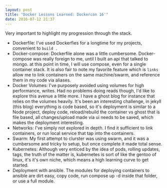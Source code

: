 ```yaml
---
layout: post
title: "Docker Lessons Learned: Dockercon 16'"
date: 2016-07-12 21:37
---
```


Very important to highlight my progression through the stack.

- Dockerfile: I've used Dockerfies for a longtime for my projects, convenient to `build .`
- Docker-compose: Dockerfile alone was a little cumbersome. Docker-compose was really foreign to me, until I built an api that talked to mongo. at this point in time, I will use compose, even for a single container stack. It is also fair to note my favorite feature which is `links` allow me to link containers on the same machine/swarm, and reference them in my code via aliases.
- Docker Volumes: I've purposely avoided using volumes for high performance, writes. Had no problems doing reads though, I'd like to explore this avenue a little more. I have a ghost blog for instance that relies on the volumes heavily. It's been an interesting challenge, in jekyll (this blog) everything is code based, so it's deployment is similar to a Node project, deploy code, reload/rebuild the container vs ghost that is file based, all changes/upload made via ui needs to be saved, which makes the deployment interesting.
- Networks: I've simply not explored in depth. I find it sufficient to link containers, or run local service that tap into the containers.
- Swarm: My first attempt to clurster was using swarm, and it was a cumbersome and tricky to setup, but once complete it made total sense.
- Kubernetes: Although very enticed by the idea of pods, rolling updates, tags, the truth of the matter is, kubernetes is sort of like the gentoo of linux, it's it's own niche, which means a high learning curve to get started.
- Deployment with ansible. The modules for deploying containers to ansible are dirt easy, copy code, run compose up -d inside that folder, or use a full module.  
